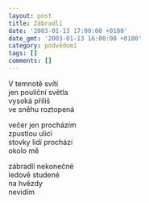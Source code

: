 ```yaml
---
layout: post
title: Zábradlí
date: '2003-01-13 17:00:00 +0100'
date_gmt: '2003-01-13 16:00:00 +0100'
category: podvědomí
tags: []
comments: []
---
```


<p>V temnotě svítí<br>jen pouliční světla<br>vysoká příliš<br>ve sněhu roztopená</p>
<p>večer jen procházím<br>zpustlou ulicí<br>stovky lidí prochází<br>okolo mě</p>
<p>zábradlí nekonečné<br>ledově studené<br>na hvězdy <br>nevidím</p>
